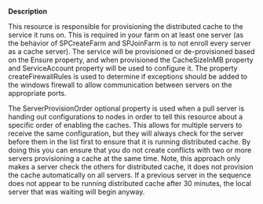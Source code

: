 **Description**

This resource is responsible for provisioning the distributed cache to the service it 
runs on. This is required in your farm on at least one server (as the behavior of 
SPCreateFarm and SPJoinFarm is to not enroll every server as a cache server). The service 
will be provisioned or de-provisioned based on the Ensure property, and when provisioned 
the CacheSizeInMB property and ServiceAccount property will be used to configure it. The 
property createFirewallRules is used to determine if exceptions should be added to the 
windows firewall to allow communication between servers on the appropriate ports.

The ServerProvisionOrder optional property is used when a pull server is handing out 
configurations to nodes in order to tell this resource about a specific order of enabling 
the caches. This allows for multiple servers to receive the same configuration, but they 
will always check for the server before them in the list first to ensure that it is running 
distributed cache. By doing this you can ensure that you do not create conflicts with two 
or more servers provisioning a cache at the same time. Note, this approach only makes a 
server check the others for distributed cache, it does not provision the cache automatically 
on all servers. If a previous server in the sequence does not appear to be running 
distributed cache after 30 minutes, the local server that was waiting will begin anyway.
